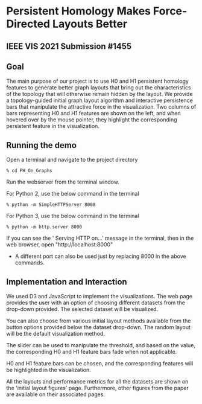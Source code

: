 # Persistent Homology Makes Force-Directed Layouts Better

## IEEE VIS 2021 Submission #1455


## Goal
The main purpose of our project is to use H0 and H1 persistent homology features to generate better graph layouts that bring out the characteristics of the topology that will otherwise remain hidden by the layout. We provide a topology-guided initial graph layout algorithm and interactive persistence bars that manipulate the attractive force in the visualization. Two columns of bars representing H0 and H1 features are shown on the left, and when hovered over by the mouse pointer, they highlight the corresponding persistent feature in the visualization.


## Running the demo

Open a terminal and navigate to the project directory

    % cd PH_On_Graphs

Run the webserver from the terminal window.

For Python 2, use the below command in the terminal
    
    % python -m SimpleHTTPServer 8000

For Python 3, use the below command in the terminal
    
    % python -m http.server 8000

If you can see the ' Serving HTTP on...' message in the terminal, then in the web browser, open
    "http://localhost:8000"    

* A different port can also be used just by replacing 8000 in the above commands.


 ## Implementation and Interaction
 
We used D3 and JavaScript to implement the visualizations.  The web page provides the user with an option of choosing different datasets from the drop-down provided. The selected dataset will be visualized. 

You can also choose from various initial layout methods available from the button options provided below the dataset drop-down. The random layout will be the default visualization method.

The slider can be used to manipulate the threshold, and based on the value, the corresponding H0 and H1 feature bars fade when not applicable.

H0 and H1 feature bars can be chosen, and the corresponding features will be highlighted in the visualization. 

All the layouts and performance metrics for all the datasets are shown on the 'initial layout figures' page. Furthermore, other figures from the paper are available on their associated pages.

